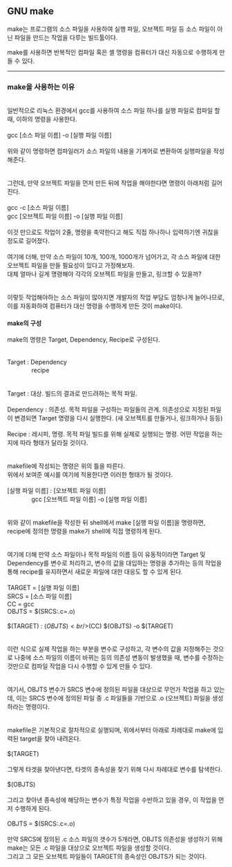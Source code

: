 ## GNU make   
   
make는 프로그램의 소스 파일을 사용하여 실행 파일, 오브젝트 파일 등 소스 파일이 아닌 파일을 만드는 작업을 다루는 빌드툴이다.   
   
make를 사용하면 반복적인 컴파일 혹은 셸 명령을 컴퓨터가 대신 자동으로 수행하게 만들 수 있다.   
   
   
-----
### make을 사용하는 이유    
<br/>
일반적으로 리눅스 환경에서 gcc를 사용하여 소스 파일 하나를 실행 파일로 컴파일 할 때, 이하의 명령을 사용한다.<br/>
<br/>
gcc [소스 파일 이름] -o [실행 파일 이름]<br/>
<br/>
위와 같이 명령하면 컴파일러가 소스 파일의 내용을 기계어로 변환하여 실행파일을 작성해준다.<br/>
<br/><br/>
그런데, 만약 오브젝트 파일을 먼저 만든 뒤에 작업을 해야한다면 명령이 아래처럼 길어진다.<br/>
<br/>
gcc -c [소스 파일 이름]<br/>
gcc [오브젝트 파일 이름] -o [실행 파일 이름]<br/>
<br/>
이것 만으로도 작업이 2줄, 명령을 축약한다고 해도 직접 하나하나 입력하기엔 귀찮을 정도로 길어졌다.<br/>
<br/>
여기에 더해, 만약 소스 파일이 10개, 100개, 1000개가 넘어가고, 각 소스 파일에 대한 오브젝트 파일을 만들 필요성이 있다고 가정해보자.<br/>
대체 얼마나 길게 명령해야 각각의 오브젝트 파일을 만들고, 링크할 수 있을까?<br/>
<br/><br/>
이렇듯 작업해야하는 소스 파일이 많아지면 개발자의 작업 부담도 엄청나게 늘어나므로, 이를 자동화하여 컴퓨터가 대신 명령을 수행하게 만든 것이 make이다.<br/>
   
   
#### make의 구성<br/>
   
make의 명령은 Target, Dependency, Recipe로 구성된다.<br/>
<br/><br/>
Target : Dependency<br/>
　　　　recipe<br/>
<br/><br/>
Target : 대상. 빌드의 결과로 만드려하는 목적 파일.<br/>
<br/>
Dependency : 의존성. 목적 파일을 구성하는 파일들의 관계. 의존성으로 지정된 파일이 변경되면 Target 명령을 다시 실행한다. (새 오브젝트를 만들거나, 링크하거나 등등)<br/>
<br/>
Recipe : 레시피, 명령. 목적 파일 빌드를 위해 실제로 실행되는 명령. 어떤 작업을 하는지에 따라 형태가 달라질 것이다.<br/>
<br/><br/>
makefile에 작성되는 명령은 위의 틀을 따른다.<br/>
위에서 보여준 예시를 여기에 적용한다면 이러한 형태가 될 것이다.<br/>
<br/>
[실행 파일 이름] : [오브젝트 파일 이름]<br/>
　　　　gcc [오브젝트 파일 이름] -o [실행 파일 이름]<br/>
<br/><br/>
위와 같이 makefile을 작성한 뒤 shell에서 make [실행 파일 이름]을 명령하면, recipe에 정의한 명령을 make가 shell에 직접 명령하게 된다.<br/>
<br/><br/>
여기에 더해 만약 소스 파일이나 목적 파일의 이름 등이 유동적이라면 Target 및 Dependency를 변수로 처리하고, 변수의 값을 대입하는 명령을 추가하는 등의 작업을 통해 recipe를 유지하면서 새로운 파일에 대한 대응도 할 수 있게 된다.<br/>
<br/>
TARGET = [실행 파일 이름]<br/>
SRCS = [소스 파일 이름]<br/>
CC = gcc<br/>
OBJTS = $(SRCS:.c=.o)<br/>
<br/>
$(TARGET) : $(OBJTS)<br/>
　　　　$(CC) $(OBJTS) -o $(TARGET)<br/>
<br/><br/>
이런 식으로 실제 작업을 하는 부분을 변수로 구성하고, 각 변수의 값을 지정해주는 것으로 나중에 소스 파일의 이름이 바뀌는 등의 의존성 변동이 발생했을 때, 변수를 수정하는 것만으로 컴파일 작업을 다시 수행할 수 있게 만들 수 있다.<br/>
<br/><br/>
여기서, OBJTS 변수가 SRCS 변수에 정의된 파일을 대상으로 무언가 작업을 하고 있는데, 이는 SRCS 변수에 정의된 파일 중 .c 파일들을 기반으로 .o (오브젝트) 파일을 생성하라는 명령이다.<br/>
<br/><br/>
makefile은 기본적으로 절차적으로 실행되며, 위에서부터 아래로 차례대로 make에 입력된 target을 찾아 내려온다.<br/>
<br/>
$(TARGET)<br/>
<br/>
그렇게 타겟을 찾아낸다면, 타겟의 종속성을 찾기 위해 다시 차례대로 변수를 탐색한다.<br/>
<br/>
$(OBJTS)<br/>
<br/>
그리고 찾아낸 종속성에 해당하는 변수가 특정 작업을 수반하고 있을 경우, 이 작업을 먼저 수행하게 된다.<br/>
<br/>
OBJTS = $(SRCS:.c=.o)<br/>
<br/>
만약 SRCS에 정의된 .c 소스 파일의 갯수가 5개라면, OBJTS 의존성을 생성하기 위해 make는 모든 .c 파일을 대상으로 오브젝트 파일을 생성할 것이다.<br/>
그리고 그 모든 오브젝트 파일들이 TARGET의 종속성인 OBJTS가 되는 것이다.<br/>
<br/><br/>
